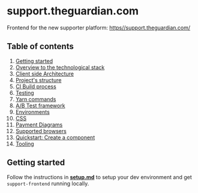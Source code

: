 # support.theguardian.com

Frontend for the new supporter platform: [https//support.theguardian.com/](https//support.theguardian.com/)

## Table of contents

1. [Getting started](https://github.com/guardian/support-frontend/wiki/01.-Getting-Started-(Local-Setup))
2. [Overview to the technological stack](https://github.com/guardian/support-frontend/wiki/02.-Overview-of-the-Technology-Stack)
3. [Client side Architecture](https://github.com/guardian/support-frontend/wiki/03.-Client-side-Architecture)
4. [Project's structure](https://github.com/guardian/support-frontend/wiki/04.-Project-Structure) 
5. [CI Build process](https://github.com/guardian/support-frontend/wiki/05.-CI-Build-Process)
6. [Testing](https://github.com/guardian/support-frontend/wiki/06.-Testing)
7. [Yarn commands](https://github.com/guardian/support-frontend/wiki/07.-Yarn-Commands)
8. [A/B Test framework](https://github.com/guardian/support-frontend/wiki/08.-AB-Testing)
9. [Environments](https://github.com/guardian/support-frontend/wiki/09.-Environments)
10. [CSS](https://github.com/guardian/support-frontend/wiki/10.-CSS)
11. [Payment Diagrams](https://github.com/guardian/support-frontend/wiki/11.-Payments)
12. [Supported browsers](https://github.com/guardian/support-frontend/wiki/12.-Supported-Browsers)
13. [Quickstart: Create a component](https://github.com/guardian/support-frontend/wiki/13.-Quickstart:-Create-a-component)
14. [Tooling](https://github.com/guardian/support-frontend/wiki/14.-Tooling)


## Getting started

Follow the instructions in [**setup.md**](https://github.com/guardian/support-frontend/wiki/Getting-Started-(Local-Setup)) to setup your dev environment and
get `support-frontend` running locally.
